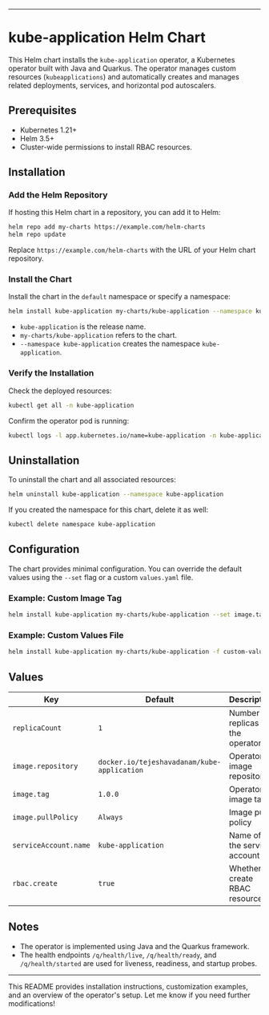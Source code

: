 
---

# kube-application Helm Chart

This Helm chart installs the `kube-application` operator, a Kubernetes operator built with Java and Quarkus. The operator manages custom resources (`kubeapplications`) and automatically creates and manages related deployments, services, and horizontal pod autoscalers.

## Prerequisites

- Kubernetes 1.21+
- Helm 3.5+
- Cluster-wide permissions to install RBAC resources.

## Installation

### Add the Helm Repository

If hosting this Helm chart in a repository, you can add it to Helm:

```bash
helm repo add my-charts https://example.com/helm-charts
helm repo update
```

Replace `https://example.com/helm-charts` with the URL of your Helm chart repository.

### Install the Chart

Install the chart in the `default` namespace or specify a namespace:

```bash
helm install kube-application my-charts/kube-application --namespace kube-application --create-namespace
```

- `kube-application` is the release name.
- `my-charts/kube-application` refers to the chart.
- `--namespace kube-application` creates the namespace `kube-application`.

### Verify the Installation

Check the deployed resources:

```bash
kubectl get all -n kube-application
```

Confirm the operator pod is running:

```bash
kubectl logs -l app.kubernetes.io/name=kube-application -n kube-application
```

## Uninstallation

To uninstall the chart and all associated resources:

```bash
helm uninstall kube-application --namespace kube-application
```

If you created the namespace for this chart, delete it as well:

```bash
kubectl delete namespace kube-application
```

## Configuration

The chart provides minimal configuration. You can override the default values using the `--set` flag or a custom `values.yaml` file.

### Example: Custom Image Tag

```bash
helm install kube-application my-charts/kube-application --set image.tag=1.1.0
```

### Example: Custom Values File

```bash
helm install kube-application my-charts/kube-application -f custom-values.yaml
```

## Values

| Key                    | Default                | Description                                |
|------------------------|------------------------|--------------------------------------------|
| `replicaCount`         | `1`                    | Number of replicas for the operator        |
| `image.repository`     | `docker.io/tejeshavadanam/kube-application` | Operator image repository                  |
| `image.tag`            | `1.0.0`                | Operator image tag                         |
| `image.pullPolicy`     | `Always`               | Image pull policy                          |
| `serviceAccount.name`  | `kube-application`     | Name of the service account                |
| `rbac.create`          | `true`                 | Whether to create RBAC resources           |

## Notes

- The operator is implemented using Java and the Quarkus framework.
- The health endpoints `/q/health/live`, `/q/health/ready`, and `/q/health/started` are used for liveness, readiness, and startup probes.

--- 

This README provides installation instructions, customization examples, and an overview of the operator's setup. Let me know if you need further modifications!